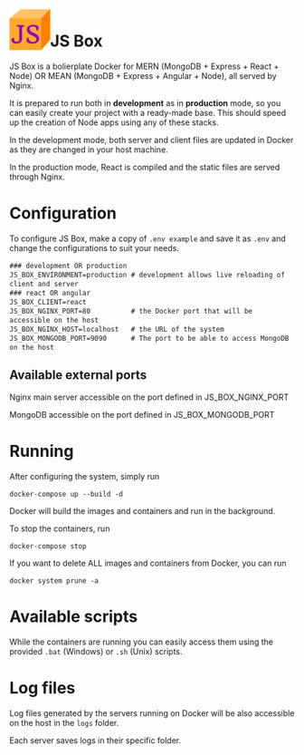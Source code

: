 <img src="./client/public/favicon/favicon-72.png" alt="JS Box logo" style="float: left;"/>

# JS Box

JS Box is a bolierplate Docker for MERN (MongoDB + Express + React + Node) OR MEAN (MongoDB + Express + Angular + Node), all served by Nginx.

It is prepared to run both in **development** as in **production** mode, so you can easily create your project with a ready-made base. This should speed up the creation of Node apps using any of these stacks.

In the development mode, both server and client files are updated in Docker as they are changed in your host machine.

In the production mode, React is compiled and the static files are served through Nginx.

# Configuration

To configure JS Box, make a copy of `.env example` and save it as `.env` and change the configurations to suit your needs.

```
### development OR production
JS_BOX_ENVIRONMENT=production # development allows live reloading of client and server
### react OR angular
JS_BOX_CLIENT=react
JS_BOX_NGINX_PORT=80          # the Docker port that will be accessible on the host
JS_BOX_NGINX_HOST=localhost   # the URL of the system
JS_BOX_MONGODB_PORT=9090      # The port to be able to access MongoDB on the host
```

## Available external ports

Nginx main server accessible on the port defined in JS_BOX_NGINX_PORT

MongoDB accessible on the port defined in JS_BOX_MONGODB_PORT

# Running

After configuring the system, simply run

```
docker-compose up --build -d
```

Docker will build the images and containers and run in the background.

To stop the containers, run

```
docker-compose stop
```


If you want to delete ALL images and containers from Docker, you can run

```
docker system prune -a
```

# Available scripts

While the containers are running you can easily access them using the provided `.bat` (Windows) or `.sh` (Unix) scripts.

# Log files

Log files generated by the servers running on Docker will be also accessible on the host in the `logs` folder.

Each server saves logs in their specific folder.
